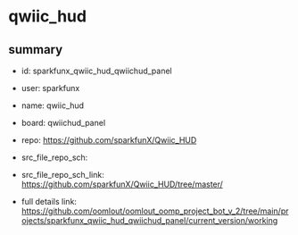 # qwiic_hud
 
## summary 
* id: sparkfunx_qwiic_hud_qwiichud_panel
* user: sparkfunx
* name: qwiic_hud
* board: qwiichud_panel
* repo: https://github.com/sparkfunX/Qwiic_HUD



* src_file_repo_sch: 
* src_file_repo_sch_link: https://github.com/sparkfunX/Qwiic_HUD/tree/master/
* full details link: https://github.com/oomlout/oomlout_oomp_project_bot_v_2/tree/main/projects/sparkfunx_qwiic_hud_qwiichud_panel/current_version/working  







